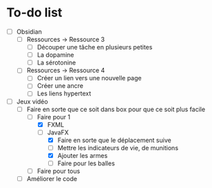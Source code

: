 # To-do list
- [ ] Obsidian
	- [ ] Ressources → Ressource 3
		- [ ] Découper une tâche en plusieurs petites
		- [ ] La dopamine
		- [ ] La sérotonine
	- [ ] Ressources → Ressource 4
		- [ ] Créer un lien vers une nouvelle page
		- [ ] Créer une ancre
		- [ ] Les liens hypertext
- [ ] Jeux vidéo
	- [ ] Faire en sorte que ce soit dans box pour que ce soit plus facile
		- [ ] Faire pour 1
			- [x] FXML
			- [ ] JavaFX
				- [x] Faire en sorte que le déplacement suive
				- [ ] Mettre les indicateurs de vie, de munitions
				- [x] Ajouter les armes
				- [ ] Faire pour les balles
		- [ ] Faire pour tous
	- [ ] Améliorer le code